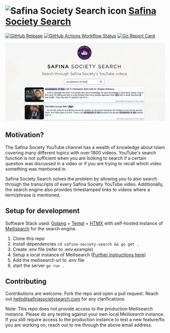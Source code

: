 # ![Safina Society Search icon](public/favicon.ico) [Safina Society Search](https://safinasocietysearch.com/)
[![GitHub Release](https://img.shields.io/github/v/release/bevane/safina-soceity-search?style=for-the-badge)](https://github.com/bevane/safina-society-search/releases/latest) [![GitHub Actions Workflow Status](https://img.shields.io/github/actions/workflow/status/bevane/safina-society-search/cd.yml?style=for-the-badge)](https://github.com/bevane/safina-society-search/actions?query=workflow:Deploy) [![Go Report Card](https://goreportcard.com/badge/github.com/bevane/safina-society-search?style=for-the-badge)](https://goreportcard.com/report/github.com/bevane/safina-society-search)

[![Safina Society Preview](public/preview.jpg)](https://safinasocietysearch.com/)

## Motivation?

The Safina Society YouTube channel has a wealth of knowledge about Islam covering many different topics with over 1800 videos. YouTube's search function is not sufficient when you are looking to search if a certain question was discussed in a video or if you are trying to recall which video something was mentioned in.

Safina Society Search solves the problem by allowing you to also search through the transcripts of every Safina Society YouTube video. Additionally, the search engine also provides timestamped links to videos where a term/phrase is mentioned.

## Setup for development

Software Stack used: [Golang](https://go.dev/) + [Templ](https://templ.guide/) + [HTMX](https://htmx.org/) with self-hosted instance of [Meilisearch](https://www.meilisearch.com/) for the search engine.

1. Clone this repo
2. Install dependencies `cd safina-society-search && go get .`
3. Create .env file (refer to .env.example)
4. Setup a local instance of Meilisearch ([Further instructions here](docs/meilisearch.md))
5. Add the meilisearch url to .env file
6. start the server `go run .`

## Contributing

Contributions are welcome. Fork the repo and open a pull request. Reach out [hello@safinasocietysearch.com](mailto:hello@safinasocietysearch.com) for any clarifications.

Note: This repo does not provide access to the production Meilisearch instance. Please do any testing against your own local Meilisearch instance. If you still require access to the production instance to test a new feature/fix you are working on, reach out to me through the above email address.
